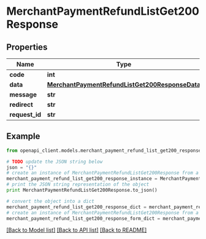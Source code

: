 # MerchantPaymentRefundListGet200Response


## Properties

Name | Type | Description | Notes
------------ | ------------- | ------------- | -------------
**code** | **int** |  | [optional] 
**data** | [**MerchantPaymentRefundListGet200ResponseData**](MerchantPaymentRefundListGet200ResponseData.md) |  | [optional] 
**message** | **str** |  | [optional] 
**redirect** | **str** |  | [optional] 
**request_id** | **str** |  | [optional] 

## Example

```python
from openapi_client.models.merchant_payment_refund_list_get200_response import MerchantPaymentRefundListGet200Response

# TODO update the JSON string below
json = "{}"
# create an instance of MerchantPaymentRefundListGet200Response from a JSON string
merchant_payment_refund_list_get200_response_instance = MerchantPaymentRefundListGet200Response.from_json(json)
# print the JSON string representation of the object
print MerchantPaymentRefundListGet200Response.to_json()

# convert the object into a dict
merchant_payment_refund_list_get200_response_dict = merchant_payment_refund_list_get200_response_instance.to_dict()
# create an instance of MerchantPaymentRefundListGet200Response from a dict
merchant_payment_refund_list_get200_response_form_dict = merchant_payment_refund_list_get200_response.from_dict(merchant_payment_refund_list_get200_response_dict)
```
[[Back to Model list]](../README.md#documentation-for-models) [[Back to API list]](../README.md#documentation-for-api-endpoints) [[Back to README]](../README.md)



